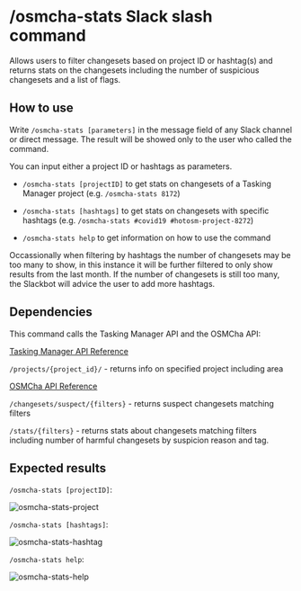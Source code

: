 # /osmcha-stats Slack slash command
Allows users to filter changesets based on project ID or hashtag(s) and returns stats on the changesets including the number of suspicious changesets and a list of flags.

## How to use
Write `/osmcha-stats [parameters]` in the message field of any Slack channel or direct message. The result will be showed only to the user who called the command.

You can input either a project ID or hashtags as parameters.

 * `/osmcha-stats [projectID]` to get stats on changesets of a Tasking Manager project (e.g. `/osmcha-stats 8172`)

 * `/osmcha-stats [hashtags]` to get stats on changesets with specific hashtags (e.g. `/osmcha-stats #covid19 #hotosm-project-8272`)

* `/osmcha-stats help` to get information on how to use the command

Occassionally when filtering by hashtags the number of changesets may be too many to show, in this instance it will be further filtered to only show results from the last month. If the number of changesets is still too many, the Slackbot will advice the user to add more hashtags.

## Dependencies
This command calls the Tasking Manager API and the OSMCha API:

[Tasking Manager API Reference](https://tasks.hotosm.org/api-docs)

`/projects/{project_id}/` - returns info on specified project including area

[OSMCha API Reference](https://osmcha.org/api-docs/)

`/changesets/suspect/{filters}` - returns suspect changesets matching filters

`/stats/{filters}` - returns stats about changesets matching filters including number of harmful changesets by suspicion reason and tag.


## Expected results
`/osmcha-stats [projectID]`:

![osmcha-stats-project](https://user-images.githubusercontent.com/54427598/87515724-5cc2f800-c6d0-11ea-9c7b-0fe29049838b.png)

`/osmcha-stats [hashtags]`:

![osmcha-stats-hashtag](https://user-images.githubusercontent.com/54427598/87515714-59c80780-c6d0-11ea-8f90-1eb43db4bbd1.png)

`/osmcha-stats help`:

![osmcha-stats-help](https://user-images.githubusercontent.com/54427598/87516556-b5df5b80-c6d1-11ea-97d9-879f5675625a.png)


